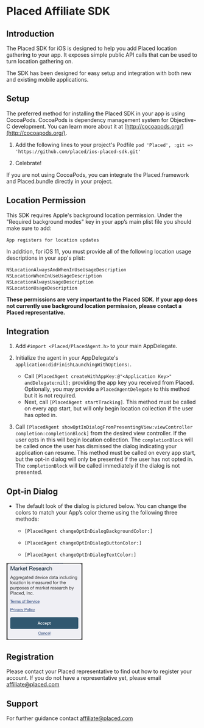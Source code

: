 # Placed Affiliate SDK

## Introduction

The Placed SDK for iOS is designed to help you add Placed location gathering to your app. It exposes simple public API calls that can be used to turn location gathering on.

The SDK has been designed for easy setup and integration with both new and existing mobile applications.

## Setup

The preferred method for installing the Placed SDK in your app is using CocoaPods. CocoaPods is dependency management system for Objective-C development. You can learn more about it at [http://cocoapods.org/](http://cocoapods.org/).

1. Add the following lines to your project's Podfile
`pod 'Placed', :git => 'https://github.com/placed/ios-placed-sdk.git'`

2. Celebrate!

If you are not using CocoaPods, you can integrate the Placed.framework and Placed.bundle directly in your project.

## Location Permission

This SDK requires Apple's background location permission. Under the "Required background modes" key in your app’s main plist file you should make sure to add:

    App registers for location updates

In addition, for iOS 11, you must provide all of the following location usage descriptions in your app's plist:

    NSLocationAlwaysAndWhenInUseUsageDescription
    NSLocationWhenInUseUsageDescription
    NSLocationAlwaysUsageDescription
    NSLocationUsageDescription

**These permissions are very important to the Placed SDK. If your app does not currently use background location permission, please contact a Placed representative.**

## Integration

1. Add `#import <Placed/PlacedAgent.h>` to your main AppDelegate.

2. Initialize the agent in your AppDelegate's `application:didFinishLaunchingWithOptions:`.

    - Call `[PlacedAgent createWithAppKey:@"<Application Key>" andDelegate:nil];` providing the app key you received from Placed. Optionally, you may provide a `PlacedAgentDelegate` to this method but it is not required.
    - Next, call `[PlacedAgent startTracking]`. This method must be called on every app start, but will only begin location collection if the user has opted in.

3. Call `[PlacedAgent showOptInDialogFromPresentingView:viewController completion:completionBlock]` from the desired view controller. If the user opts in this will begin location collection. The `completionBlock` will be called once the user has dismissed the dialog indicating your application can resume. This method must be called on every app start, but the opt-in dialog will only be presented if the user has not opted in. The `completionBlock` will be called immediately if the dialog is not presented.

## Opt-in Dialog

* The default look of the dialog is pictured below. You can change the colors to match your App’s color theme using the following three methods:

    * `[PlacedAgent changeOptInDialogBackgroundColor:]`

    * `[PlacedAgent changeOptInDialogButtonColor:]`

    * `[PlacedAgent changeOptInDialogTextColor:]`


<img src="image_0.png" alt="Dialog Box" style="width: 200px;"/>

## Registration
Please contact your Placed representative to find out how to register your account. If you do not have a representative yet, please email [affiliate@placed.com](mailto:affiliate@placed.com)

## Support
For further guidance contact [affiliate@placed.com](mailto:affiliate@placed.com)
